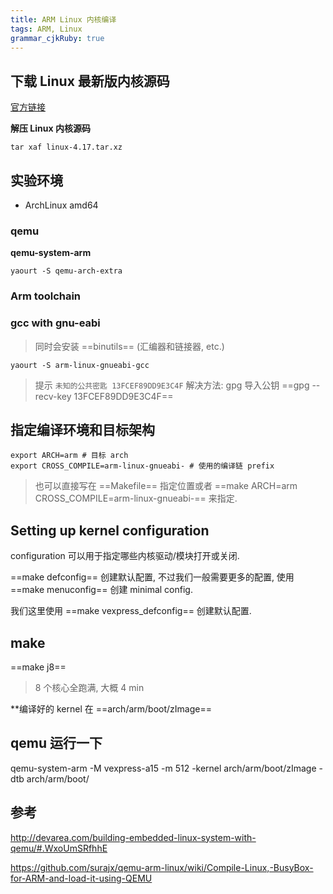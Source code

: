 ```yaml
---
title: ARM Linux 内核编译
tags: ARM, Linux
grammar_cjkRuby: true
---
```



## 下载 Linux 最新版内核源码

[官方链接](https://cdn.kernel.org/pub/linux/kernel/v4.x/linux-4.17.tar.xz)

**解压 Linux 内核源码**

```shell
tar xaf linux-4.17.tar.xz 
```

## 实验环境

* ArchLinux amd64

### qemu

**qemu-system-arm**

```shell
yaourt -S qemu-arch-extra
```

### Arm toolchain

### gcc with gnu-eabi

> 同时会安装 ==binutils== (汇编器和链接器, etc.)


```shell
yaourt -S arm-linux-gnueabi-gcc
```

> 提示 `未知的公共密匙 13FCEF89DD9E3C4F`
> 解决方法: gpg 导入公钥 ==gpg --recv-key 13FCEF89DD9E3C4F==

## 指定编译环境和目标架构

```shell
export ARCH=arm # 目标 arch
export CROSS_COMPILE=arm-linux-gnueabi- # 使用的编译链 prefix
```

> 也可以直接写在 ==Makefile== 指定位置或者 ==make ARCH=arm CROSS_COMPILE=arm-linux-gnueabi-== 来指定.

## Setting up kernel configuration

configuration 可以用于指定哪些内核驱动/模块打开或关闭.

==make defconfig== 创建默认配置, 不过我们一般需要更多的配置, 使用 ==make menuconfig== 创建 minimal config.

我们这里使用 ==make vexpress_defconfig== 创建默认配置.

## make

==make j8==

> 8 个核心全跑满, 大概 4 min

**编译好的 kernel 在 ==arch/arm/boot/zImage==

## qemu 运行一下

qemu-system-arm -M vexpress-a15 -m 512 -kernel arch/arm/boot/zImage -dtb arch/arm/boot/

## 参考

http://devarea.com/building-embedded-linux-system-with-qemu/#.WxoUmSRfhhE

https://github.com/surajx/qemu-arm-linux/wiki/Compile-Linux,-BusyBox-for-ARM-and-load-it-using-QEMU